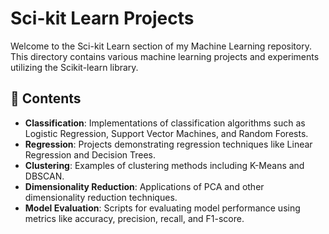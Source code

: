 # Sci-kit Learn Projects

Welcome to the Sci-kit Learn section of my Machine Learning repository. This directory contains various machine learning projects and experiments utilizing the Scikit-learn library.

## 📂 Contents

- **Classification**: Implementations of classification algorithms such as Logistic Regression, Support Vector Machines, and Random Forests.
- **Regression**: Projects demonstrating regression techniques like Linear Regression and Decision Trees.
- **Clustering**: Examples of clustering methods including K-Means and DBSCAN.
- **Dimensionality Reduction**: Applications of PCA and other dimensionality reduction techniques.
- **Model Evaluation**: Scripts for evaluating model performance using metrics like accuracy, precision, recall, and F1-score.
